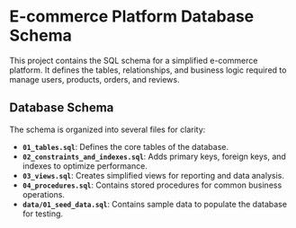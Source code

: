 # E-commerce Platform Database Schema

This project contains the SQL schema for a simplified e-commerce platform. It defines the tables, relationships, and business logic required to manage users, products, orders, and reviews.

## Database Schema
The schema is organized into several files for clarity:
- **`01_tables.sql`**: Defines the core tables of the database.
- **`02_constraints_and_indexes.sql`**: Adds primary keys, foreign keys, and indexes to optimize performance.
- **`03_views.sql`**: Creates simplified views for reporting and data analysis.
- **`04_procedures.sql`**: Contains stored procedures for common business operations.
- **`data/01_seed_data.sql`**: Contains sample data to populate the database for testing.